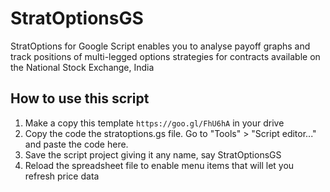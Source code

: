 # StratOptionsGS
StratOptions for Google Script enables you to analyse payoff graphs and track positions of multi-legged options strategies for contracts available on the National Stock Exchange, India

## How to use this script
1. Make a copy this template `https://goo.gl/FhU6hA` in your drive
2. Copy the code the stratoptions.gs file. Go to "Tools" > "Script editor..." and paste the code here.
3. Save the script project giving it any name, say StratOptionsGS
4. Reload the spreadsheet file to enable menu items that will let you refresh price data

